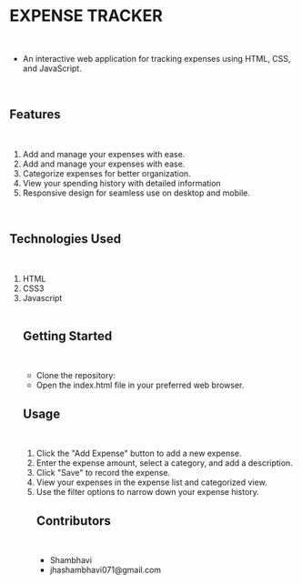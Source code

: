 <h1>EXPENSE TRACKER</h1>
<br>
<ul>
  <li>An interactive web application for tracking expenses using HTML, CSS, and JavaScript.</li>
</ul>
<br>

<h2>Features</h2>
<br>
<ol>
   <li>Add and manage your expenses with ease.</li>
   <li>Add and manage your expenses with ease.</li>
   <li>Categorize expenses for better organization.</li>
   <li>View your spending history with detailed information</li>
   <li>Responsive design for seamless use on desktop and mobile.</li>
</ol>

<br>
<h2>Technologies Used</h2>
<br>
<ol>
 <li>HTML</li>
 <li>CSS3</li>
 <li>Javascript</li>

<br>
<h2>Getting Started</h2>
<br>
<ul>
  <li>Clone the repository:</li>

  <li>Open the index.html file in your preferred web browser.</li>
</ul>
<h2>Usage</h2>
<br>
<ol>

  <li>Click the "Add Expense" button to add a new expense.</li>

  <li>Enter the expense amount, select a category, and add a description.</li>

 <li>Click "Save" to record the expense.</li>
 <li>View your expenses in the expense list and categorized view.</li>

 <li>Use the filter options to narrow down your expense history.</li>
<h2>Contributors</h2>
<br>
<ul>
 <li> Shambhavi</li>
 <li> jhashambhavi071@gmail.com </li>
</ul>

